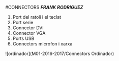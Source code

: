 #CONNECTORS
___FRANK RODRIGUEZ___  

>  
1. Port del ratoli i el teclat
2. Port serie
3. Connector DVI
4. Connector VGA
5. Ports USB
6. Connectors microfon i xarxa  

![ordinador](M01-2016-2017/Connectors Ordinador)

